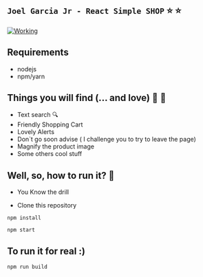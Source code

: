 ## `Joel Garcia Jr - React Simple SHOP`  ⭐️ :star:


[![Working](https://media1.giphy.com/media/mGKlYbvkx32bmWDJp1/giphy.gif)](https://media1.giphy.com/media/mGKlYbvkx32bmWDJp1/giphy.gif)

## Requirements

- nodejs
- npm/yarn


## Things you will find (... and love) 💜 :purple_heart:
- Text search :mag:
- Friendly Shopping Cart
- Lovely Alerts
- Don`t go soon advise ( I challenge you to try to leave the page)
- Magnify the product image
- Some others cool stuff

## Well, so, how to run it? :runner:

- You Know the drill

- Clone this repository

```shell
npm install
```

```
npm start
```

## To run it for real :)

```
npm run build
```
